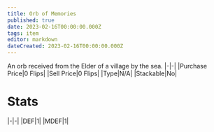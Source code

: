 ```yaml
---
title: Orb of Memories
published: true
date: 2023-02-16T00:00:00.000Z
tags: item
editor: markdown
dateCreated: 2023-02-16T00:00:00.000Z
---
```


An orb received from the Elder of a village by the sea.
|-|-|
|Purchase Price|0 Flips|
|Sell Price|0 Flips|
|Type|N/A|
|Stackable|No|

# Stats
|-|-|
|DEF|1|
|MDEF|1|
